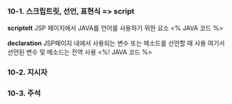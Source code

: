### 10-1. 스크립트릿, 선언, 표현식 => script

**scriptelt**
JSP 페이지에서 JAVA를 언어를 사용하기 위한 요소
<%  JAVA 코드 %>

**declaration**
JSP페이지 내에서 사용되는 변수 또는 메소드를 선언할 때 사용
여기서 선언된 변수 및 메소드는 전역 사용
<%! JAVA 코드 %>

### 10-2. 지시자


### 10-3. 주석
<!--stackedit_data:
eyJoaXN0b3J5IjpbLTE1Mjc5NDIwOTAsLTI5ODY5Njk1MCwtMT
gwNDgyOTc2MywzOTY4OTAwNDVdfQ==
-->